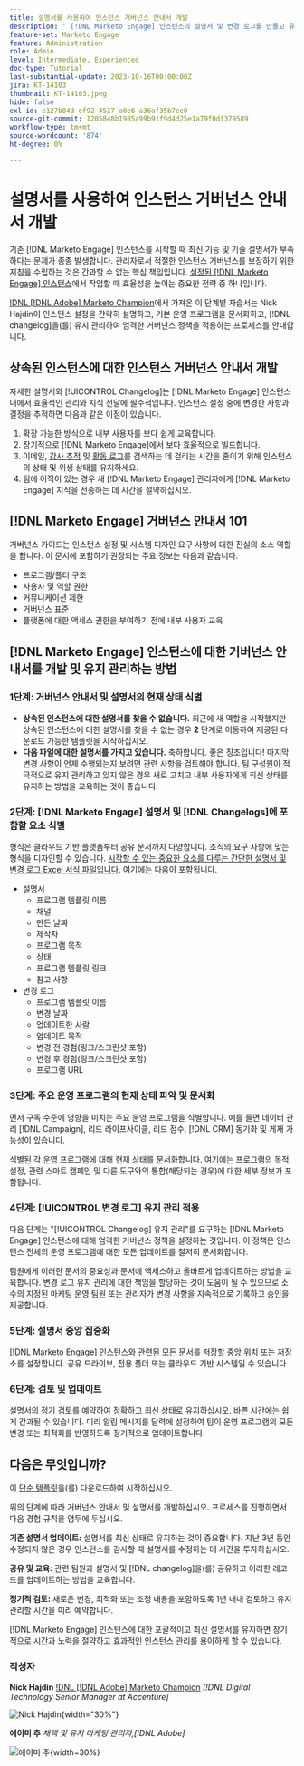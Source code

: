 ```yaml
---
title: 설명서를 사용하여 인스턴스 거버넌스 안내서 개발
description: ' [!DNL Marketo Engage] 인스턴스의 설명서 및 변경 로그를 만들고 유지 관리하는 강력한 절차를 설정하는 방법에 대해 알아봅니다.'
feature-set: Marketo Engage
feature: Administration
role: Admin
level: Intermediate, Experienced
doc-type: Tutorial
last-substantial-update: 2023-10-16T00:00:00Z
jira: KT-14103
thumbnail: KT-14103.jpeg
hide: false
exl-id: e127b84d-ef92-4527-a0e6-a36af35b7ee0
source-git-commit: 1205848b1985a99b91f9d4d25e1a79f0df379589
workflow-type: tm+mt
source-wordcount: '874'
ht-degree: 0%

---
```


# 설명서를 사용하여 인스턴스 거버넌스 안내서 개발

기존 [!DNL Marketo Engage] 인스턴스를 시작할 때 최신 기능 및 기술 설명서가 부족하다는 문제가 종종 발생합니다. 관리자로서 적절한 인스턴스 거버넌스를 보장하기 위한 지침을 수립하는 것은 간과할 수 없는 핵심 책임입니다. [설정된 [!DNL Marketo Engage] 인스턴스](https://nation.marketo.com/t5/champion-program-blogs/3-tips-to-increase-your-efficiency-in-an-inherited-instance/ba-p/247582)에서 작업할 때 효율성을 높이는 중요한 전략 중 하나입니다.

[!DNL [!DNL Adobe] Marketo Champion](2018)에서 가져온 이 단계별 자습서는 Nick Hajdin이 인스턴스 설정을 간략히 설명하고, 기본 운영 프로그램을 문서화하고, [!DNL changelog]을(를) 유지 관리하여 엄격한 거버넌스 정책을 적용하는 프로세스를 안내합니다.

## 상속된 인스턴스에 대한 인스턴스 거버넌스 안내서 개발

자세한 설명서와 [!UICONTROL Changelog]는 [!DNL Marketo Engage] 인스턴스 내에서 효율적인 관리와 지식 전달에 필수적입니다. 인스턴스 설정 중에 변경한 사항과 결정을 추적하면 다음과 같은 이점이 있습니다.

1. 확장 가능한 방식으로 내부 사용자를 보다 쉽게 교육합니다.
2. 장기적으로 [!DNL Marketo Engage]에서 보다 효율적으로 빌드합니다.
3. 이메일, [감사 추적](https://experienceleague.adobe.com/docs/marketo/using/product-docs/administration/audit-trail/audit-trail-overview.html) 및 [활동 로그](https://experienceleague.adobe.com/docs/marketo/using/product-docs/core-marketo-concepts/smart-lists-and-static-lists/managing-people-in-smart-lists/locate-the-activity-log-for-a-person.html)를 검색하는 데 걸리는 시간을 줄이기 위해 인스턴스의 상태 및 위생 상태를 유지하세요.
4. 팀에 이직이 있는 경우 새 [!DNL Marketo Engage] 관리자에게 [!DNL Marketo Engage] 지식을 전송하는 데 시간을 절약하십시오.

## [!DNL Marketo Engage] 거버넌스 안내서 101

거버넌스 가이드는 인스턴스 설정 및 시스템 디자인 요구 사항에 대한 진실의 소스 역할을 합니다. 이 문서에 포함하기 권장되는 주요 정보는 다음과 같습니다.

* 프로그램/폴더 구조
* 사용자 및 역할 권한
* 커뮤니케이션 제한
* 거버넌스 표준
* 플랫폼에 대한 액세스 권한을 부여하기 전에 내부 사용자 교육

## [!DNL Marketo Engage] 인스턴스에 대한 거버넌스 안내서를 개발 및 유지 관리하는 방법

### 1단계: 거버넌스 안내서 및 설명서의 현재 상태 식별

* **상속된 인스턴스에 대한 설명서를 찾을 수 없습니다.** 최근에 새 역할을 시작했지만 상속된 인스턴스에 대한 설명서를 찾을 수 없는 경우 **2** 단계로 이동하여 제공된 다운로드 가능한 템플릿을 시작하십시오.
* **다음 파일에 대한 설명서를 가지고 있습니다.** 축하합니다. 좋은 징조입니다! 마지막 변경 사항이 언제 수행되는지 보려면 관련 사항을 검토해야 합니다. 팀 구성원이 적극적으로 유지 관리하고 있지 않은 경우 새로 고치고 내부 사용자에게 최신 상태를 유지하는 방법을 교육하는 것이 좋습니다.

### 2단계: [!DNL Marketo Engage] 설명서 및 [!DNL Changelogs]에 포함할 요소 식별

형식은 클라우드 기반 플랫폼부터 공유 문서까지 다양합니다. 조직의 요구 사항에 맞는 형식을 디자인할 수 있습니다. [시작할 수 있는 중요한 요소를 다루는 간단한 설명서 및 변경 로그 Excel 서식 파일입니다](/help/marketo-tutorial-inherited-instance/_assets/downloads/Adobe_Marketo_Engage_Inherited_Instance_Documentation-Changlog.xlsx). 여기에는 다음이 포함됩니다.

* 설명서
   * 프로그램 템플릿 이름
   * 채널
   * 만든 날짜
   * 제작자
   * 프로그램 목적
   * 상태
   * 프로그램 템플릿 링크
   * 참고 사항
* 변경 로그
   * 프로그램 템플릿 이름
   * 변경 날짜
   * 업데이트한 사람
   * 업데이트 목적
   * 변경 전 경험(링크/스크린샷 포함)
   * 변경 후 경험(링크/스크린샷 포함)
   * 프로그램 URL

### 3단계: 주요 운영 프로그램의 현재 상태 파악 및 문서화

먼저 구독 수준에 영향을 미치는 주요 운영 프로그램을 식별합니다. 예를 들면 데이터 관리 [!DNL Campaign], 리드 라이프사이클, 리드 점수, [!DNL CRM] 동기화 및 게재 가능성이 있습니다.

식별된 각 운영 프로그램에 대해 현재 상태를 문서화합니다. 여기에는 프로그램의 목적, 설정, 관련 스마트 캠페인 및 다른 도구와의 통합(해당되는 경우)에 대한 세부 정보가 포함됩니다.

### 4단계: [!UICONTROL 변경 로그] 유지 관리 적용

다음 단계는 &quot;[!UICONTROL Changelog] 유지 관리&quot;를 요구하는 [!DNL Marketo Engage] 인스턴스에 대해 엄격한 거버넌스 정책을 설정하는 것입니다. 이 정책은 인스턴스 전체의 운영 프로그램에 대한 모든 업데이트를 철저히 문서화합니다.

팀원에게 이러한 문서의 중요성과 문서에 액세스하고 올바르게 업데이트하는 방법을 교육합니다. 변경 로그 유지 관리에 대한 책임을 할당하는 것이 도움이 될 수 있으므로 소수의 지정된 마케팅 운영 팀원 또는 관리자가 변경 사항을 지속적으로 기록하고 승인을 제공합니다.

### 5단계: 설명서 중앙 집중화

[!DNL Marketo Engage] 인스턴스와 관련된 모든 문서를 저장할 중앙 위치 또는 저장소를 설정합니다. 공유 드라이브, 전용 폴더 또는 클라우드 기반 시스템일 수 있습니다.

### 6단계: 검토 및 업데이트

설명서의 정기 검토를 예약하여 정확하고 최신 상태로 유지하십시오. 바쁜 시간에는 쉽게 간과될 수 있습니다. 미리 알림 메시지를 달력에 설정하여 팀이 운영 프로그램의 모든 변경 또는 최적화를 반영하도록 정기적으로 업데이트합니다.

## 다음은 무엇입니까?

이 [단순 템플릿](/help/marketo-tutorial-inherited-instance/_assets/downloads/Adobe_Marketo_Engage_Inherited_Instance_Documentation-Changlog.xlsx)을(를) 다운로드하여 시작하십시오.

위의 단계에 따라 거버넌스 안내서 및 설명서를 개발하십시오. 프로세스를 진행하면서 다음 경험 규칙을 염두에 두십시오.

**기존 설명서 업데이트:**
설명서를 최신 상태로 유지하는 것이 중요합니다. 지난 3년 동안 수정되지 않은 경우 인스턴스를 감사할 때 설명서를 수정하는 데 시간을 투자하십시오.

**공유 및 교육:**
관련 팀원과 설명서 및 [!DNL changelog]을(를) 공유하고 이러한 레코드를 업데이트하는 방법을 교육합니다.

**정기적 검토:** 새로운 변경, 최적화 또는 조정 내용을 포함하도록 1년 내내 검토하고 유지 관리할 시간을 미리 예약합니다.

[!DNL Marketo Engage] 인스턴스에 대한 포괄적이고 최신 설명서를 유지하면 장기적으로 시간과 노력을 절약하고 효과적인 인스턴스 관리를 용이하게 할 수 있습니다.

### 작성자

**Nick Hajdin**
[!DNL [!DNL Adobe] Marketo Champion](2018)
*[!DNL Digital Technology Senior Manager at Accenture]*

![Nick Hajdin](/help/marketo-tutorial-inherited-instance/_assets/authors/Customer_Author_Nicholas_Hajdin.png){width="30%"}

**에이미 추**
*채택 및 유지 마케팅 관리자,[!DNL Adobe]*

![에이미 주](/help/marketo-tutorial-inherited-instance/_assets/authors/Adobe_Author_Amy_Chiu.png){width=30%}
